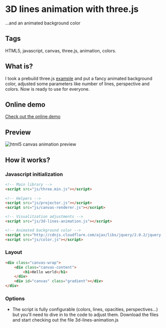 3D lines animation with three.js 
========================================
...and an animated background color


Tags
-----------
HTML5, javascript, canvas, three.js, animation, colors.


What is?
-----------

I took a prebuild three.js [example](http://threejs.org/examples/#canvas_lines) and put a fancy animated background color, adjusted some parameters like number of lines, perspective and colors. Now is ready to use for everyone.

Online demo
-----------
[Check out the online demo](http://joanclaret.github.io/html5-canvas-animation/)


Preview
-----------

![html5 canvas animation preview](http://joanclaret.github.io/html5-canvas-animation/preview.png)



How it works?
-----------

### Javascript initialization

```html
<!-- Main library -->
<script src="js/three.min.js"></script>
      
<!-- Helpers -->
<script src="js/projector.js"></script>
<script src="js/canvas-renderer.js"></script>

<!-- Visualitzation adjustments -->
<script src="js/3d-lines-animation.js"></script>

<!-- Animated background color -->
<script src="http://cdnjs.cloudflare.com/ajax/libs/jquery/2.0.2/jquery.min.js"></script>
<script src="js/color.js"></script>
```

### Layout

```html
<div class="canvas-wrap">
    <div class="canvas-content">
        <h1>Hello world</h1>
    </div>
    <div id="canvas" class="gradient"></div>
</div>
```

### Options

* The script is fully configurable (colors, lines, opacities, perspectives...) but you'll need to dive in to the code to adjust them. Download the files and start checking out the file 3d-lines-animation.js
